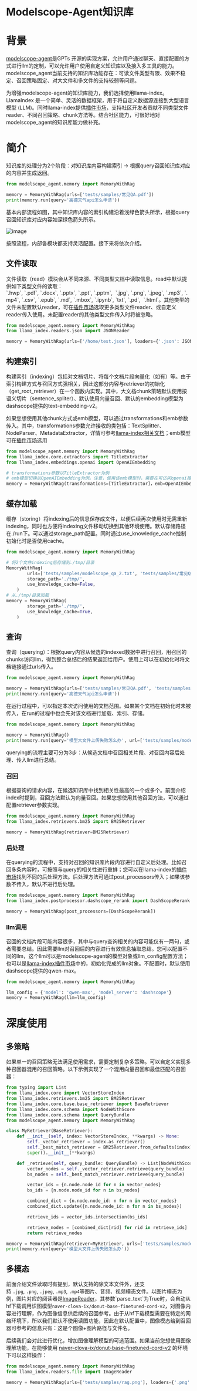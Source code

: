 # Modelscope-Agent知识库

# 背景

[modelscope-agent](https://github.com/modelscope/modelscope-agent)是GPTs 开源的实现方案，允许用户通过聊天、直接配置的方式进行llm的定制，可以允许用户使用自定义知识库以及接入多工具的能力。modelscope\_agent当前支持的知识库功能存在：可读文件类型有限、效果不稳定、召回策略固定、对大文件和多文件的支持较弱等问题。

为增强modelscope-agent的知识库能力，我们选择使用llama-index。LlamaIndex 是一个简单、灵活的数据框架，用于将自定义数据源连接到大型语言模型 (LLM)。同时llama-index提供[插件市场](https://llamahub.ai/?tab=tools)，支持社区开发者贡献不同类型文件reader、不同召回策略、chunk方法等。结合社区能力，可很好地对modelscope\_agent的知识库能力做补充。

# 简介

知识库的处理分为2个阶段：对知识库内容构建索引 -> 根据query召回知识库对应的内容并生成返回。

```python
from modelscope_agent.memory import MemoryWithRag

memory = MemoryWithRag(urls=['tests/samples/常见QA.pdf'])
print(memory.run(query='高德天气api怎么申请'))
```

基本内部流程如图，其中知识库内容的索引构建沿着浅绿色箭头所示，根据query召回知识库对应内容如深绿色箭头所示。

![image](https://alidocs.oss-cn-zhangjiakou.aliyuncs.com/res/4jKqmV382GrYOw19/img/187517cb-63a5-43a1-b8d6-3908084f41b4.png)

按照流程，内部各模块都支持灵活配置。接下来将依次介绍。

## 文件读取

文件读取（read）模块会从不同来源、不同类型文档中读取信息。read中默认提供如下类型文件的读取：\`.hwp\`, \`.pdf\`, \`.docx\`, \`.pptx\`, \`.ppt\`, \`.pptm\`,  \`.jpg\`, \`.png\`, \`.jpeg\`, \`.mp3\`, \`.mp4\`, \`.csv\`, \`.epub\`, \`.md\`, \`.mbox\`, \`.ipynb\`, \`txt\`, \`.pd\`,  \`.html\`。其他类型的文件未配置默认reader，可在[插件市场](https://llamahub.ai/?tab=readers)选取更多类型文件reader、或自定义reader传入使用。未配置reader的其他类型文件传入时将被忽略。

```python
from modelscope_agent.memory import MemoryWithRag
from llama_index.readers.json import JSONReader

memory = MemoryWithRag(urls=['/home/test.json'], loaders={'.json': JSONReader})
```

## 构建索引

构建索引（indexing）包括对文档切片、将每个文档片段向量化（如有）等。由于索引构建方式与召回方式强相关，因此这部分内容与retriever的初始化（get\_root\_retriever）在一个函数内实现。其中，大文档chunk策略默认使用按语义切片（sentence\_spliter）、默认使用向量召回、默认的embedding模型为dashscope提供的text-embedding-v2。

如果您想使用其他chunk方式或emb模型，可以通过transformations和emb参数传入。其中，transformations参数允许接收的类包括：TextSplitter、NodeParser、MetadataExtractor，详情可参考[llama-index相关文档](https://github.com/run-llama/llama_index/blob/main/docs/docs/module_guides/loading/ingestion_pipeline/transformations.md)；emb模型可在[插件市场](https://llamahub.ai/?tab=embeddings)选用

```python
from modelscope_agent.memory import MemoryWithRag
from llama_index.core.extractors import TitleExtractor
from llama_index.embeddings.openai import OpenAIEmbedding

# transformations参数以TitleExtractor为例
# emb模型切换以OpenAIEmbedding为例。注意，使用该emb模型时，需要在可访问openai接口的环境中（在环境变量中配置openai的api-key，且需要在能够访问openai的网络环境中）
memory = MemoryWithRag(transformations=[TitleExtractor]，emb=OpenAIEmbedding)
```

## 缓存加载

缓存（storing）将indexing后的信息保存成文件，以便后续再次使用时无需重新indexing，同时也方便将indexing文件移动切换到其他环境使用。默认存储路径在./run下。可以通过storage\_path配置。同时通过use\_knowledge\_cache控制初始化时是否使用cache。

```python
from modelscope_agent.memory import MemoryWithRag

# 将2个文件indexing后存储到./tmp/目录
MemoryWithRag(
        urls=['tests/samples/modelscope_qa_2.txt', 'tests/samples/常见QA.pdf'],
        storage_path='./tmp/',
        use_knowledge_cache=False,
    )
# 从./tmp/目录加载
memory = MemoryWithRag(
        storage_path='./tmp/',
        use_knowledge_cache=True,
    )
```

## 查询

查询（querying）：根据query内容从候选的indexed数据中进行召回，用召回的chunks访问llm，得到整合总结后的结果返回给用户。使用上可以在初始化时将文档链接通过urls传入。

```python
from modelscope_agent.memory import MemoryWithRag

memory = MemoryWithRag(urls=['tests/samples/常见QA.pdf', 'tests/samples/modelscope_qa_2.txt'])
print(memory.run(query='高德天气api怎么申请'))
```

在运行过程中，可以指定本次访问使用的文档范围。如果某个文档在初始化时未被传入，在run的过程中也会先对该文档进行加载、索引、存储。

```python
from modelscope_agent.memory import MemoryWithRag

memory = MemoryWithRag()
print(memory.run(query='模型大文件上传失败怎么办', url=['tests/samples/modelscope_qa_2.txt']))
```

querying的流程主要可分为3步：从候选文档中召回相关片段、对召回内容后处理、传入llm进行总结。

### 召回

根据查询的请求内容，在候选知识库中找到相关性最高的一个或多个。前面介绍index时提到，召回方法默认为向量召回。如果您想使用其他召回方法，可以通过配置retriever参数实现。

```python
from modelscope_agent.memory import MemoryWithRag
from llama_index.retrievers.bm25 import BM25Retriever

memory = MemoryWithRag(retriever=BM25Retriever)
```

### 后处理

在querying的流程中，支持对召回的知识库片段内容进行自定义后处理。比如召回多条内容时，可按照与query的相关性进行重排；您可以在llama-index的[插件市场](https://llamahub.ai/?tab=postprocessor)找到不同的后处理方法。后处理方法可通过post\_processors传入；如果该参数不传入，默认不进行后处理。

```python
from modelscope_agent.memory import MemoryWithRag
from llama_index.postprocessor.dashscope_rerank import DashScopeRerank

memory = MemoryWithRag(post_processors=[DashScopeRerank])
```

### llm调用

召回的文档片段可能内容很多，其中与query查询相关的内容可能仅有一两句，或者需要总结。因此需要llm对召回后的内容进行有效信息抽取总结。您可以配置不同的llm，这个llm可以是modelscope-agent的模型对象或llm\_config配置方法；也可以是[llama-index插件市场](https://llamahub.ai/?tab=llms)中的，初始化完成的llm对象。不配置时，默认使用dashscope提供的qwen-max。

```python
from modelscope_agent.memory import MemoryWithRag

llm_config = {'model': 'qwen-max', 'model_server': 'dashscope'}
memory = MemoryWithRag(llm=llm_config)
```

# 深度使用

## 多策略

如果单一的召回策略无法满足使用需求，需要定制复杂多策略。可以自定义实现多种召回器混用的召回策略。以下示例实现了一个混用向量召回和最佳匹配的召回器：

```python
from typing import List
from llama_index.core import VectorStoreIndex
from llama_index.retrievers.bm25 import BM25Retriever
from llama_index.core.base.base_retriever import BaseRetriever
from llama_index.core.schema import NodeWithScore
from llama_index.core.schema import QueryBundle
from modelscope_agent.memory import MemoryWithRag

class MyRetriever(BaseRetriever):
    def __init__(self, index: VectorStoreIndex, **kwargs) -> None:
        self._vector_retriever = index.as_retriever()
        self._best_match_retriever = BM25Retriever.from_defaults(index)
        super().__init__(**kwargs)

    def _retrieve(self, query_bundle: QueryBundle) -> List[NodeWithScore]:
        vector_nodes = self._vector_retriever.retrieve(query_bundle)
        bs_nodes = self._best_match_retriever.retrieve(query_bundle)

        vector_ids = {n.node.node_id for n in vector_nodes}
        bs_ids = {n.node.node_id for n in bs_nodes}

        combined_dict = {n.node.node_id: n for n in vector_nodes}
        combined_dict.update({n.node.node_id: n for n in bs_nodes})

        retrieve_ids = vector_ids.intersection(bs_ids)

        retrieve_nodes = [combined_dict[rid] for rid in retrieve_ids]
        return retrieve_nodes

memory = MemoryWithRag(retriever=MyRetriever, urls=['tests/samples/modelscope_qa_2.txt'])
print(memory.run(query='模型大文件上传失败怎么办'))
```

## 多模态

前面介绍文件读取时有提到，默认支持的除文本文件外，还支持 `.jpg`, `.png`, `.jpeg`, `.mp3`, `.mp4`等图片、音频、视频模态文件。以图片模态为例，图片对应的阅读器是[ImageReader](https://github.com/run-llama/llama_index/blob/main/llama-index-integrations/readers/llama-index-readers-file/llama_index/readers/file/image/base.py)，其参数\`parse\_text\`为True时，会自动从hf下载调用识图模型`naver-clova-ix/donut-base-finetuned-cord-v2`，对图像内容进行理解，作为图像信息供后续的召回参考。由于从hf下载模型需要在特定的网络环境下，所以我们默认不使用读图功能，因此在默认配置中，图像模态给到召回器可参考的信息只有：这是个图像+图片路径与文件名。

后续我们会对此进行优化，增加图像理解模型的可选范围。如果当前您想使用图像理解功能，在能够使用 [naver-clova-ix/donut-base-finetuned-cord-v2](https://huggingface.co/naver-clova-ix/donut-base-finetuned-cord-v2) 的环境下可以这样操作：

```python
from modelscope_agent.memory import MemoryWithRag
from llama_index.readers.file import ImageReader

memory = MemoryWithRag(urls=['tests/samples/rag.png'], loaders={'.png': ImageReader(parse_text=True)})
```
